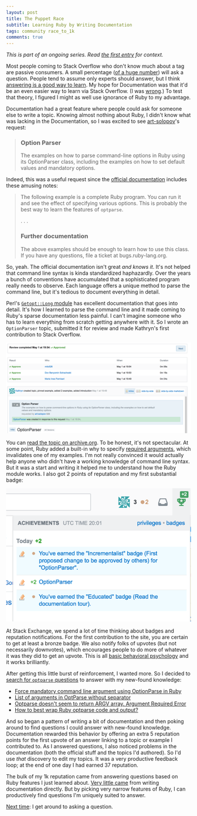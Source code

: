 ```yaml
---
layout: post
title: The Puppet Race
subtitle: Learning Ruby by Writing Documentation
tags: community race_to_1k
comments: true
---
```


_This is part of an ongoing series. Read [the first
entry](/2017/07/26/race_to_1k_1.html) for context._

Most people coming to Stack Overflow who don't know much about a tag
are passive consumers. A small percentage
([of a huge number](https://meta.stackoverflow.com/a/358412/1438))
will ask a question. People tend to assume only experts should answer,
but I think
[answering is a good way to learn](https://meta.stackoverflow.com/a/304135/1438). My
hope for Documentation was that it'd be an even easier way to learn
via Stack Overflow. (I was
[wrong](https://meta.stackoverflow.com/questions/354217/sunsetting-documentation).)
To test that theory, I figured I might as well use ignorance of Ruby
to my advantage.

Documentation had a great feature where people could ask for someone
else to write a topic. Knowing almost nothing about Ruby, I didn't
know what was lacking in the Documentation, so I was excited to see
[art-solopov](https://stackoverflow.com/users/2733119/art-solopov)'s
request:

> ### Option Parser
>
> The examples on how to parse command-line options
> in Ruby using its OptionParser class, including the examples on how
> to set default values and mandatory options.

Indeed, this was a useful request since the
[official documentation](https://docs.ruby-lang.org/en/trunk/OptionParser.html)
includes these amusing notes:

> The following example is a complete Ruby program. You can run it and
> see the effect of specifying various options. This is probably the
> best way to learn the features of `optparse`.
>
> . . . 
>
> ### Further documentation
>
> The above examples should be enough to learn how to use this
> class. If you have any questions, file a ticket at
> bugs.ruby-lang.org.

So, yeah. The official documentation isn't great _and knows it_. It's
not helped that command line syntax is kinda standardized
haphazardly. Over the years a bunch of conventions have accumulated
that a sophisticated program really needs to observe. Each language
offers a unique method to parse the command line, but it's tedious to
document everything in detail. 

Perl's
[`Getopt::Long` module](https://perldoc.perl.org/Getopt/Long.html) has
excellent documentation that goes into detail. It's how I learned to
parse the command line and it made coming to Ruby's sparse
documentation less painful. I can't imagine someone who has to learn
everything from scratch getting anywhere with it. So I wrote an
`OptionParser` topic, submitted it for review and made Kathryn's first
contribution to Stack Overflow.


[![My first review!](/images/first-review.png)](https://web.archive.org/web/20170825204156/https://stackoverflow.com/documentation/review/changes/138724)

You can
[read the topic on archive.org](https://web.archive.org/web/20170816212700/https://stackoverflow.com/documentation/ruby/9860/optionparser#t=201708162127003044703). To
be honest, it's not spectacular. At some point, Ruby added a built-in
why to specify
[required arguments](https://docs.ruby-lang.org/en/trunk/OptionParser.html#class-OptionParser-label-Required+Arguments),
which invalidates one of my examples. I'm not really convinced it
would actually help anyone who didn't have a working knowledge of
command line syntax. But it was a start and writing it helped me to
understand how the Ruby module works. I also got 2 points of
reputation and my first substantial badge:

![My achievements!](/images/first-awards.png)

At Stack Exchange, we spend a lot of time thinking about badges and
reputation notifications. For the first contribution to the site, you
are certain to get at least a bronze badge. We also notify folks of
upvotes (but not necessarily downvotes), which encourages people to do
more of whatever it was they did to get an upvote. This is all
[basic behavioral psychology](https://en.wikipedia.org/wiki/Reinforcement)
and it works brilliantly.

After getting this little burst of reinforcement, I wanted more. So I
decided to
[search for `optparse` questions](http://stackoverflow.com/search?tab=active&q=%5bruby%5d%20OptParse%20is%3aquestion)
to answer with my new-found knowledge:

* [Force mandatory command line argument using OptionParse in Ruby](https://stackoverflow.com/questions/18992843/force-mandatory-command-line-argument-using-optionparse-in-ruby/43728421#43728421)
* [List of arguments in OptParse without separator](https://stackoverflow.com/questions/35460060/list-of-arguments-in-optparse-without-separator/43729400#43729400)
* [Optparse doesn't seem to return ARGV array. Argument Required Error](https://stackoverflow.com/questions/26854063/optparse-doesnt-seem-to-return-argv-array-argument-required-error/43729801#43729801)
* [How to best wrap Ruby optparse code and output?](https://stackoverflow.com/questions/29229059/how-to-best-wrap-ruby-optparse-code-and-output/43748757#43748757)

And so began a pattern of writing a bit of documentation and then
poking around to find questions I could answer with new-found
knowledge. Documentation rewarded this behavior by offering an extra 5
reputation points for the first upvote of an answer linking to a topic
or example I contributed to. As I answered questions, I also noticed
problems in the documentation (both the official stuff and the topics
I'd authored). So I'd use _that_ discovery to edit my topics. It was a
very productive feedback loop; at the end of one day I had earned 37
reputation.

The bulk of my 1k reputation came from answering questions based on
Ruby features I just learned
about. [Very little came](/2017/08/17/race_to_1k_4.html) from writing
documentation directly. But by picking very narrow features of Ruby, I
can productively find questions I'm uniquely suited to answer. 

[Next time](/2018/03/23/race_to_1k_6.html): I get around to asking a
question.
